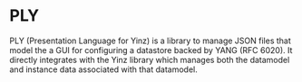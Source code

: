 # PLY

PLY (Presentation Language for Yinz) is a library to manage JSON files that model the a GUI for configuring a datastore backed by YANG (RFC 6020). It directly integrates with the Yinz library which manages both the datamodel and instance data associated with that datamodel.

